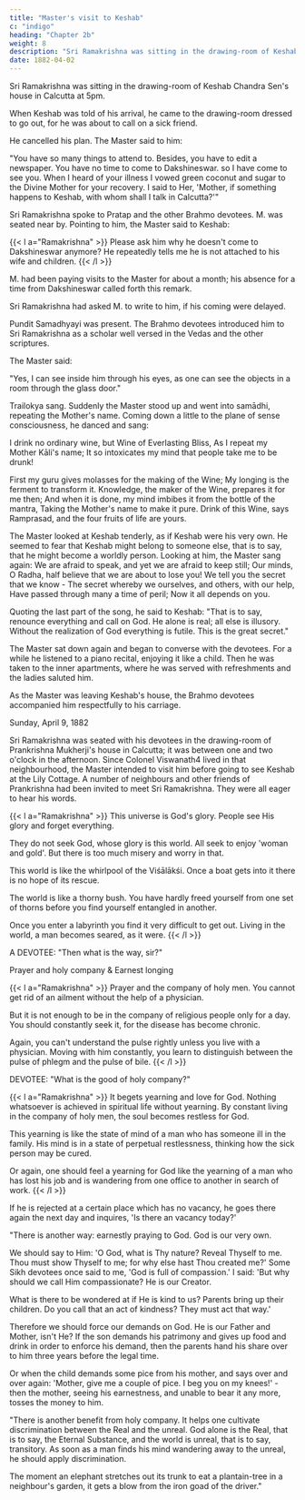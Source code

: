 ```yaml
---
title: "Master's visit to Keshab"
c: "indigo"
heading: "Chapter 2b"
weight: 8
description: "Sri Ramakrishna was sitting in the drawing-room of Keshab Chandra Sen's house in Calcutta at 5pm"
date: 1882-04-02
---
```


<!-- April 2, 1882 -->

Sri Ramakrishna was sitting in the drawing-room of Keshab Chandra Sen's house in Calcutta at 5pm. 

When Keshab was told of his arrival, he came to the drawing-room dressed to go out, for he was about to call on a sick friend.

He cancelled his plan. The Master said to him: 

"You have so many things to attend to. Besides, you have to edit a newspaper. You have no time to come to Dakshineswar. so I have come to see you. When I heard of your illness I vowed green coconut and sugar to the Divine Mother for your recovery. I said to Her, 'Mother, if something happens to Keshab, with whom shall I talk in Calcutta?'"

Sri Ramakrishna spoke to Pratap and the other Brahmo devotees. M. was seated near by. Pointing to him, the Master said to Keshab: 

{{< l a="Ramakrishna" >}}
Please ask him why he doesn't come to Dakshineswar anymore? He repeatedly tells me he is not attached to his wife and children. 
{{< /l >}}


M. had been paying visits to the Master for about a month; his absence for a time from Dakshineswar called forth this remark.

Sri Ramakrishna had asked M. to write to him, if his coming were delayed.

Pundit Samadhyayi was present. The Brahmo devotees introduced him to Sri Ramakrishna as a scholar well versed in the Vedas and the other scriptures. 

The Master said:

"Yes, I can see inside him through his eyes, as one can see the objects in a room through the glass door."

Trailokya sang. Suddenly the Master stood up and went into samādhi, repeating the Mother's name. Coming down a little to the plane of sense consciousness, he danced and sang: 

I drink no ordinary wine, but Wine of Everlasting Bliss, As I repeat my Mother Kāli's name;
It so intoxicates my mind that people take me to be drunk!

First my guru gives molasses for the making of the Wine; My longing is the ferment to transform it.
Knowledge, the maker of the Wine, prepares it for me then;
And when it is done, my mind imbibes it from the bottle of the mantra,
Taking the Mother's name to make it pure.
Drink of this Wine, says Ramprasad, and the four fruits of life
are yours.

The Master looked at Keshab tenderly, as if Keshab were his very own. He seemed to
fear that Keshab might belong to someone else, that is to say, that he might become a
worldly person. Looking at him, the Master sang again:
We are afraid to speak, and yet we are afraid to keep still;
Our minds, O Radha, half believe that we are about to lose you!
We tell you the secret that we know -
The secret whereby we ourselves, and others, with our help,
Have passed through many a time of peril;
Now it all depends on you.

Quoting the last part of the song, he said to Keshab: "That is to say, renounce everything and call on God. He alone is real; all else is illusory. Without the realization of
God everything is futile. This is the great secret."

The Master sat down again and began to converse with the devotees. For a while he listened to a piano recital, enjoying it like a child. Then he was taken to the inner apartments, where he was served with refreshments and the ladies saluted him. 

As the Master was leaving Keshab's house, the Brahmo devotees accompanied him respectfully to his carriage.



Sunday, April 9, 1882

Sri Ramakrishna was seated with his devotees in the drawing-room of Prankrishna Mukherji's house in Calcutta; it was between one and two o'clock in the afternoon. Since Colonel Viswanath4 lived in that neighbourhood, the Master intended to visit him before going to see Keshab at the Lily Cottage. A number of neighbours and other friends of Prankrishna had been invited to meet Sri Ramakrishna. They were all eager to hear his words.

<!-- God and His glory & Dangers of worldly life -->


{{< l a="Ramakrishna" >}}
This universe is God's glory. People see His glory and forget everything. 

They do not seek God, whose glory is this world. All seek to enjoy 'woman and gold'. But there is too much misery and worry in that.

This world is like the whirlpool of the Viśālākśi. Once a boat gets into it there is no hope of its rescue. 

The world is like a thorny bush. You have hardly freed yourself from one set of thorns before you
find yourself entangled in another. 

Once you enter a labyrinth you find it very difficult to get out. Living in the world, a man becomes seared, as it were.
{{< /l >}}


A DEVOTEE: "Then what is the way, sir?"

Prayer and holy company & Earnest longing

{{< l a="Ramakrishna" >}}
Prayer and the company of holy men. You cannot get rid of an ailment without the help of a physician.

But it is not enough to be in the company of religious people only for a day. You should constantly seek it, for the disease has become chronic. 

Again, you can't understand the pulse rightly unless you live with a physician. Moving with him constantly, you learn to distinguish between the pulse of phlegm and the pulse of bile.
{{< /l >}}


DEVOTEE: "What is the good of holy company?"

{{< l a="Ramakrishna" >}}
It begets yearning and love for God. Nothing whatsoever is achieved in spiritual life without yearning. By constant living in the company of holy
men, the soul becomes restless for God. 

This yearning is like the state of mind of a man who has someone ill in the family. His mind is in a state of perpetual restlessness, thinking how the sick person may be cured. 

Or again, one should feel a yearning for God like the yearning of a man who has lost his job and is wandering from one office to another in search of work. 
{{< /l >}}


If he is rejected at a certain place which has no vacancy, he goes there again the next day and inquires, 'Is there an vacancy today?'


"There is another way: earnestly praying to God. God is our very own. 

We should say to Him: 'O God, what is Thy nature? Reveal Thyself to me. Thou must show Thyself to me; for why else hast Thou created me?' Some Sikh devotees once said to me, 'God is full of compassion.' I said: 'But why should we call Him compassionate? He is our Creator. 

What is there to be wondered at if He is kind to us? Parents bring up their children. Do you call that an act of kindness? They must act that way.' 

Therefore we should force our demands on God. He is our Father and Mother, isn't He? If the son demands his patrimony and gives up food and drink in order to enforce his demand, then the parents hand his share over to him three years before the legal time. 

Or when the child demands some pice from his mother, and says over and over again: 'Mother, give me a couple of pice. I beg you on my knees!' - then the mother, seeing his earnestness, and unable to bear it any more, tosses the money to him.

"There is another benefit from holy company. It helps one cultivate discrimination between the Real and the unreal. God alone is the Real, that is to say, the Eternal Substance, and the world is unreal, that is to say, transitory. As soon as a man finds his mind wandering away to the unreal, he should apply discrimination. 

The moment an elephant stretches out its trunk to eat a plantain-tree in a neighbour's garden, it gets a blow from the iron goad of the driver."
